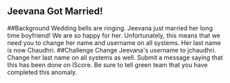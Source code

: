 Jeevana Got Married!
--------
##Background
Wedding bells are ringing. Jeevana just married her long time boyfriend! We are so happy for her. Unfortunately, this means that we need you to change her name and username on all systems. Her last name is now Chaudhri.
##Challenge
Change Jeevana's username to jchaudhri. Change her last name on all systems as well.
Submit a message saying that this has been done on IScore. Be sure to tell green team that you have completed this anomaly.
